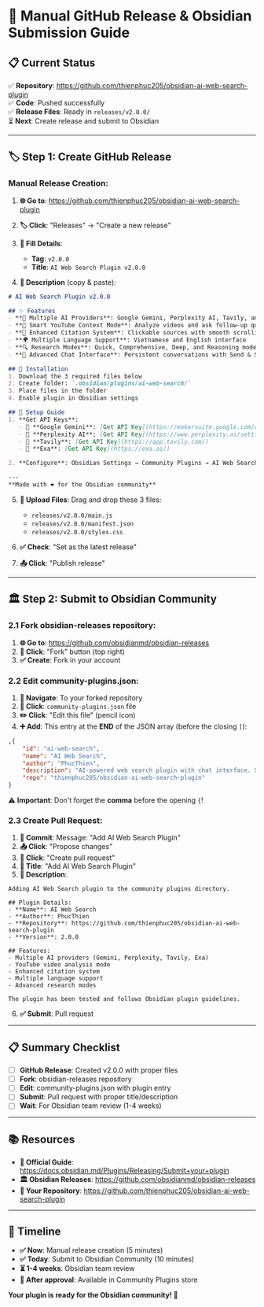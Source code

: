 # 🚀 Manual GitHub Release & Obsidian Submission Guide

## 📋 Current Status
✅ **Repository**: https://github.com/thienphuc205/obsidian-ai-web-search-plugin  
✅ **Code**: Pushed successfully  
✅ **Release Files**: Ready in `releases/v2.0.0/`  
⏳ **Next**: Create release and submit to Obsidian

---

## 🏷️ Step 1: Create GitHub Release

### **Manual Release Creation:**

1. **🌐 Go to**: https://github.com/thienphuc205/obsidian-ai-web-search-plugin

2. **🏷️ Click**: "Releases" → "Create a new release"

3. **📝 Fill Details**:
   - **Tag**: `v2.0.0`
   - **Title**: `AI Web Search Plugin v2.0.0`

4. **📄 Description** (copy & paste):
```markdown
# AI Web Search Plugin v2.0.0

## ✨ Features
- **🤖 Multiple AI Providers**: Google Gemini, Perplexity AI, Tavily, and Exa neural search
- **🎥 Smart YouTube Context Mode**: Analyze videos and ask follow-up questions
- **🔗 Enhanced Citation System**: Clickable sources with smooth scrolling
- **🌍 Multiple Language Support**: Vietnamese and English interface
- **🔍 Research Modes**: Quick, Comprehensive, Deep, and Reasoning modes
- **💬 Advanced Chat Interface**: Persistent conversations with Send & Save

## 🚀 Installation
1. Download the 3 required files below
2. Create folder: `.obsidian/plugins/ai-web-search/`
3. Place files in the folder
4. Enable plugin in Obsidian settings

## 🔧 Setup Guide
1. **Get API Keys**:
   - 🔸 **Google Gemini**: [Get API Key](https://makersuite.google.com/app/apikey)
   - 🔸 **Perplexity AI**: [Get API Key](https://www.perplexity.ai/settings/api)
   - 🔸 **Tavily**: [Get API Key](https://app.tavily.com/)
   - 🔸 **Exa**: [Get API Key](https://exa.ai/)

2. **Configure**: Obsidian Settings → Community Plugins → AI Web Search

---
**Made with ❤️ for the Obsidian community**
```

5. **📎 Upload Files**: Drag and drop these 3 files:
   - `releases/v2.0.0/main.js`
   - `releases/v2.0.0/manifest.json`
   - `releases/v2.0.0/styles.css`

6. **✅ Check**: "Set as the latest release"

7. **📤 Click**: "Publish release"

---

## 🏛️ Step 2: Submit to Obsidian Community

### **2.1 Fork obsidian-releases repository:**

1. **🌐 Go to**: https://github.com/obsidianmd/obsidian-releases
2. **🍴 Click**: "Fork" button (top right)
3. **✅ Create**: Fork in your account

### **2.2 Edit community-plugins.json:**

1. **📂 Navigate**: To your forked repository
2. **📝 Click**: `community-plugins.json` file
3. **✏️ Click**: "Edit this file" (pencil icon)
4. **➕ Add**: This entry at the **END** of the JSON array (before the closing `]`):

```json
,{
    "id": "ai-web-search",
    "name": "AI Web Search",
    "author": "PhucThien",
    "description": "AI-powered web search plugin with chat interface. Supports Google Gemini, Perplexity, and Tavily for real-time research assistance.",
    "repo": "thienphuc205/obsidian-ai-web-search-plugin"
}
```

⚠️ **Important**: Don't forget the **comma** before the opening `{`!

### **2.3 Create Pull Request:**

1. **💾 Commit**: Message: "Add AI Web Search Plugin"
2. **📤 Click**: "Propose changes"
3. **🔄 Click**: "Create pull request"
4. **📝 Title**: "Add AI Web Search Plugin"
5. **📄 Description**:
```
Adding AI Web Search plugin to the community plugins directory.

## Plugin Details:
- **Name**: AI Web Search
- **Author**: PhucThien
- **Repository**: https://github.com/thienphuc205/obsidian-ai-web-search-plugin
- **Version**: 2.0.0

## Features:
- Multiple AI providers (Gemini, Perplexity, Tavily, Exa)
- YouTube video analysis mode
- Enhanced citation system
- Multiple language support
- Advanced research modes

The plugin has been tested and follows Obsidian plugin guidelines.
```

6. **✅ Submit**: Pull request

---

## 📋 Summary Checklist

- [ ] **GitHub Release**: Created v2.0.0 with proper files
- [ ] **Fork**: obsidian-releases repository
- [ ] **Edit**: community-plugins.json with plugin entry
- [ ] **Submit**: Pull request with proper title/description
- [ ] **Wait**: For Obsidian team review (1-4 weeks)

---

## 📚 Resources

- **📖 Official Guide**: https://docs.obsidian.md/Plugins/Releasing/Submit+your+plugin
- **🏛️ Obsidian Releases**: https://github.com/obsidianmd/obsidian-releases
- **🔗 Your Repository**: https://github.com/thienphuc205/obsidian-ai-web-search-plugin

---

## 🎯 Timeline

- **✅ Now**: Manual release creation (5 minutes)
- **✅ Today**: Submit to Obsidian Community (10 minutes)
- **⏳ 1-4 weeks**: Obsidian team review
- **🎉 After approval**: Available in Community Plugins store

**Your plugin is ready for the Obsidian community! 🚀**
